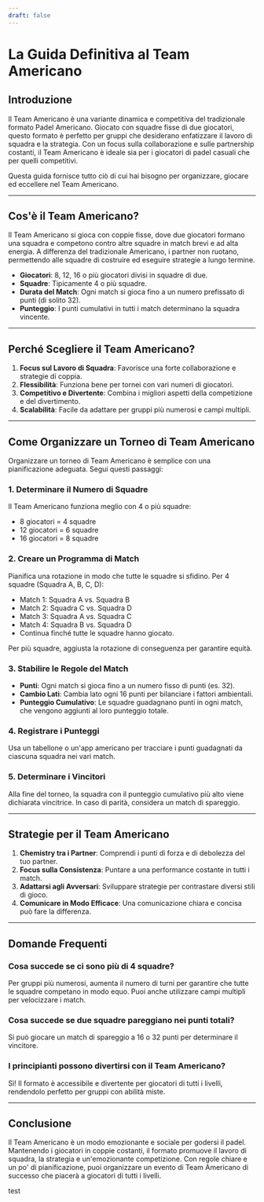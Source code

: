 ```yaml
---
draft: false
---
```


# La Guida Definitiva al Team Americano

## Introduzione
Il Team Americano è una variante dinamica e competitiva del tradizionale formato Padel Americano. Giocato con squadre fisse di due giocatori, questo formato è perfetto per gruppi che desiderano enfatizzare il lavoro di squadra e la strategia. Con un focus sulla collaborazione e sulle partnership costanti, il Team Americano è ideale sia per i giocatori di padel casuali che per quelli competitivi.

Questa guida fornisce tutto ciò di cui hai bisogno per organizzare, giocare ed eccellere nel Team Americano.

---

## Cos'è il Team Americano?
Il Team Americano si gioca con coppie fisse, dove due giocatori formano una squadra e competono contro altre squadre in match brevi e ad alta energia. A differenza del tradizionale Americano, i partner non ruotano, permettendo alle squadre di costruire ed eseguire strategie a lungo termine.

- **Giocatori**: 8, 12, 16 o più giocatori divisi in squadre di due.
- **Squadre**: Tipicamente 4 o più squadre.
- **Durata del Match**: Ogni match si gioca fino a un numero prefissato di punti (di solito 32).
- **Punteggio**: I punti cumulativi in tutti i match determinano la squadra vincente.

---

## Perché Scegliere il Team Americano?
1. **Focus sul Lavoro di Squadra**: Favorisce una forte collaborazione e strategie di coppia.
2. **Flessibilità**: Funziona bene per tornei con vari numeri di giocatori.
3. **Competitivo e Divertente**: Combina i migliori aspetti della competizione e del divertimento.
4. **Scalabilità**: Facile da adattare per gruppi più numerosi e campi multipli.

---

## Come Organizzare un Torneo di Team Americano
Organizzare un torneo di Team Americano è semplice con una pianificazione adeguata. Segui questi passaggi:

### 1. Determinare il Numero di Squadre
Il Team Americano funziona meglio con 4 o più squadre:
- 8 giocatori = 4 squadre
- 12 giocatori = 6 squadre
- 16 giocatori = 8 squadre

### 2. Creare un Programma di Match
Pianifica una rotazione in modo che tutte le squadre si sfidino. Per 4 squadre (Squadra A, B, C, D):
- Match 1: Squadra A vs. Squadra B
- Match 2: Squadra C vs. Squadra D
- Match 3: Squadra A vs. Squadra C
- Match 4: Squadra B vs. Squadra D
- Continua finché tutte le squadre hanno giocato.

Per più squadre, aggiusta la rotazione di conseguenza per garantire equità.

### 3. Stabilire le Regole del Match
- **Punti**: Ogni match si gioca fino a un numero fisso di punti (es. 32).
- **Cambio Lati**: Cambia lato ogni 16 punti per bilanciare i fattori ambientali.
- **Punteggio Cumulativo**: Le squadre guadagnano punti in ogni match, che vengono aggiunti al loro punteggio totale.

### 4. Registrare i Punteggi
Usa un tabellone o un'app americano per tracciare i punti guadagnati da ciascuna squadra nei vari match.

### 5. Determinare i Vincitori
Alla fine del torneo, la squadra con il punteggio cumulativo più alto viene dichiarata vincitrice. In caso di parità, considera un match di spareggio.

---

## Strategie per il Team Americano
1. **Chemistry tra i Partner**: Comprendi i punti di forza e di debolezza del tuo partner.
2. **Focus sulla Consistenza**: Puntare a una performance costante in tutti i match.
3. **Adattarsi agli Avversari**: Sviluppare strategie per contrastare diversi stili di gioco.
4. **Comunicare in Modo Efficace**: Una comunicazione chiara e concisa può fare la differenza.

---

## Domande Frequenti
### Cosa succede se ci sono più di 4 squadre?
Per gruppi più numerosi, aumenta il numero di turni per garantire che tutte le squadre competano in modo equo. Puoi anche utilizzare campi multipli per velocizzare i match.

### Cosa succede se due squadre pareggiano nei punti totali?
Si può giocare un match di spareggio a 16 o 32 punti per determinare il vincitore.

### I principianti possono divertirsi con il Team Americano?
Sì! Il formato è accessibile e divertente per giocatori di tutti i livelli, rendendolo perfetto per gruppi con abilità miste.

---

## Conclusione
Il Team Americano è un modo emozionante e sociale per godersi il padel. Mantenendo i giocatori in coppie costanti, il formato promuove il lavoro di squadra, la strategia e un'emozionante competizione. Con regole chiare e un po' di pianificazione, puoi organizzare un evento di Team Americano di successo che piacerà a giocatori di tutti i livelli.

test